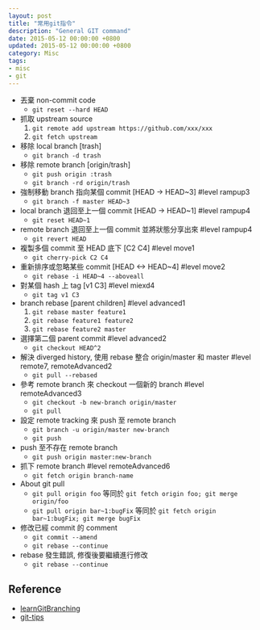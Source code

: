 ```yaml
---
layout: post
title: "常用git指令"
description: "General GIT command"
date: 2015-05-12 00:00:00 +0800
updated: 2015-05-12 00:00:00 +0800
category: Misc
tags: 
- misc
- git
---
```


* 丟棄 non-commit code
    * `git reset --hard HEAD`
* 抓取 upstream source
    1. `git remote add upstream https://github.com/xxx/xxx`
    2. `git fetch upstream`
* 移除 local branch [trash]  
    * `git branch -d trash`
* 移除 remote branch [origin/trash]  
    * `git push origin :trash`
    * `git branch -rd origin/trash`
* 強制移動 branch 指向某個 commit [HEAD -> HEAD~3] #level rampup3
    * `git branch -f master HEAD~3`
* local branch 退回至上一個 commit [HEAD -> HEAD~1] #level rampup4
    * `git reset HEAD~1`
* remote branch 退回至上一個 commit 並將狀態分享出來 #level rampup4
    * `git revert HEAD`
* 複製多個 commit 至 HEAD 底下 [C2 C4] #level move1
    * `git cherry-pick C2 C4`
* 重新排序或忽略某些 commit [HEAD <-> HEAD~4] #level move2
    * `git rebase -i HEAD~4 --aboveall`
* 對某個 hash 上 tag [v1 C3] #level miexd4
    * `git tag v1 C3`
* branch rebase [parent children] #level advanced1
    1. `git rebase master feature1`
    2. `git rebase feature1 feature2`
    3. `git rebase feature2 master`
* 選擇第二個 parent commit #level advanced2 
    * `git checkout HEAD^2`
* 解決 diverged history, 使用 rebase 整合 origin/master 和 master #level remote7, remoteAdvanced2
    * `git pull --rebased`
* 參考 remote branch 來 checkout 一個新的 branch #level remoteAdvanced3
    * `git checkout -b new-branch origin/master`
    * `git pull`
* 設定 remote tracking 來 push 至 remote branch 
    * `git branch -u origin/master new-branch`
    * `git push`
* push 至不存在 remote branch
    * `git push origin master:new-branch`
* 抓下 remote branch #level remoteAdvanced6
    * `git fetch origin branch-name`
* About git pull 
    * `git pull origin foo` 等同於 `git fetch origin foo; git merge origin/foo`
    * `git pull origin bar~1:bugFix` 等同於 `git fetch origin bar~1:bugFix; git merge bugFix`
* 修改已經 commit 的 comment
    * `git commit --amend`
    * `git rebase --continue`
* rebase 發生錯誤, 修復後要繼續進行修改
    * `git rebase --continue`

Reference
---------
- [learnGitBranching](http://pcottle.github.io/learnGitBranching/)
- [git-tips](https://github.com/git-tips/tips)